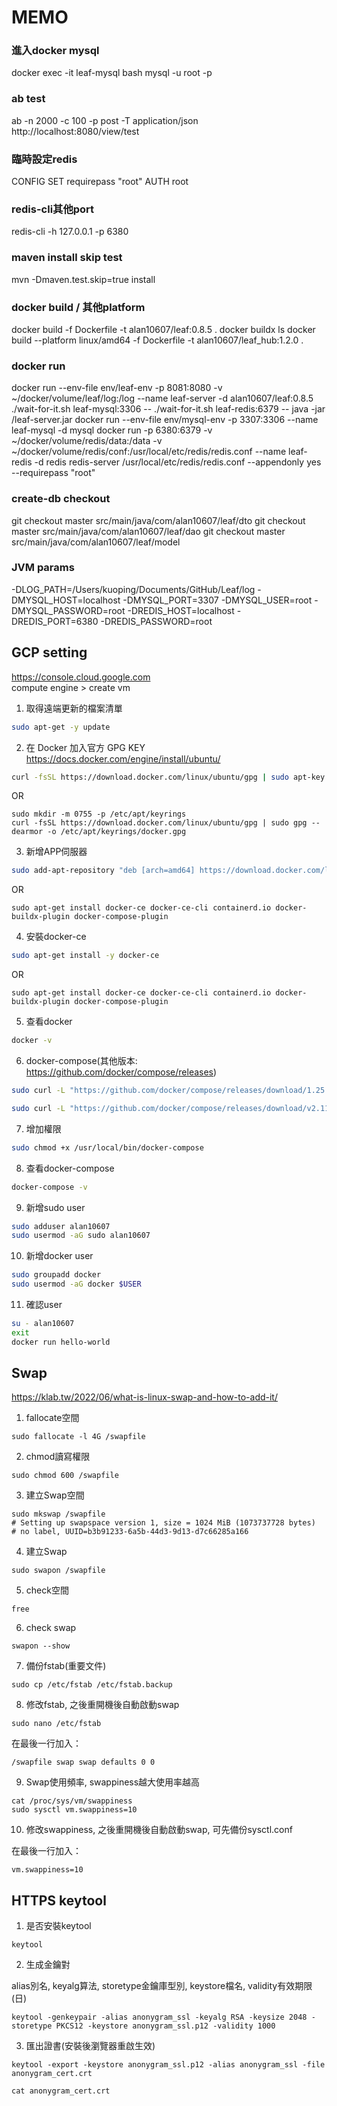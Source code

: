 # MEMO
### 進入docker mysql
docker exec -it leaf-mysql bash
mysql -u root -p

### ab test
ab -n 2000 -c 100 -p post -T application/json http://localhost:8080/view/test

### 臨時設定redis
CONFIG SET requirepass "root"
AUTH root

### redis-cli其他port
redis-cli -h 127.0.0.1 -p 6380

### maven install skip test
mvn -Dmaven.test.skip=true install

### docker build / 其他platform
docker build -f Dockerfile -t alan10607/leaf:0.8.5 .
docker buildx ls
docker build --platform linux/amd64 -f Dockerfile -t alan10607/leaf_hub:1.2.0 .

### docker run
docker run --env-file env/leaf-env -p 8081:8080 -v ~/docker/volume/leaf/log:/log --name leaf-server -d alan10607/leaf:0.8.5 ./wait-for-it.sh leaf-mysql:3306 -- ./wait-for-it.sh leaf-redis:6379 -- java -jar /leaf-server.jar
docker run --env-file env/mysql-env -p 3307:3306 --name leaf-mysql -d mysql
docker run -p 6380:6379 -v ~/docker/volume/redis/data:/data -v ~/docker/volume/redis/conf:/usr/local/etc/redis/redis.conf --name leaf-redis -d redis redis-server /usr/local/etc/redis/redis.conf --appendonly yes --requirepass "root"

### create-db checkout
git checkout master  src/main/java/com/alan10607/leaf/dto
git checkout master  src/main/java/com/alan10607/leaf/dao
git checkout master  src/main/java/com/alan10607/leaf/model

### JVM params
-DLOG_PATH=/Users/kuoping/Documents/GitHub/Leaf/log
-DMYSQL_HOST=localhost
-DMYSQL_PORT=3307
-DMYSQL_USER=root
-DMYSQL_PASSWORD=root
-DREDIS_HOST=localhost
-DREDIS_PORT=6380
-DREDIS_PASSWORD=root

## GCP setting
https://console.cloud.google.com  
compute engine > create vm

1. 取得遠端更新的檔案清單
```bash
sudo apt-get -y update
 ```
2. 在 Docker 加入官方 GPG KEY https://docs.docker.com/engine/install/ubuntu/
```bash
curl -fsSL https://download.docker.com/linux/ubuntu/gpg | sudo apt-key add -
```
OR
```
sudo mkdir -m 0755 -p /etc/apt/keyrings
curl -fsSL https://download.docker.com/linux/ubuntu/gpg | sudo gpg --dearmor -o /etc/apt/keyrings/docker.gpg
```
3. 新增APP伺服器
```bash
sudo add-apt-repository "deb [arch=amd64] https://download.docker.com/linux/ubuntu ${lsb_release -cs} stable"
```
OR
```
sudo apt-get install docker-ce docker-ce-cli containerd.io docker-buildx-plugin docker-compose-plugin
```
4. 安裝docker-ce
```bash
sudo apt-get install -y docker-ce
```
OR
```
sudo apt-get install docker-ce docker-ce-cli containerd.io docker-buildx-plugin docker-compose-plugin
```

5. 查看docker
```bash
docker -v
```
6. docker-compose(其他版本: https://github.com/docker/compose/releases)
```bash
sudo curl -L "https://github.com/docker/compose/releases/download/1.25.4/docker-compose-`uname -s`-`uname -m`" -o /usr/local/bin/docker-compose
```
```bash
sudo curl -L "https://github.com/docker/compose/releases/download/v2.11.0/docker-compose-linux-x86_64" -o /usr/local/bin/docker-compose
```

7. 增加權限
```bash
sudo chmod +x /usr/local/bin/docker-compose
```
8. 查看docker-compose
```bash
docker-compose -v
```

9. 新增sudo user
```bash
sudo adduser alan10607
sudo usermod -aG sudo alan10607
```

10. 新增docker user
```bash
sudo groupadd docker
sudo usermod -aG docker $USER
```

11. 確認user
```bash
su - alan10607
exit
docker run hello-world
```


## Swap
https://klab.tw/2022/06/what-is-linux-swap-and-how-to-add-it/

1. fallocate空間
```
sudo fallocate -l 4G /swapfile
```

2. chmod讀寫權限
```
sudo chmod 600 /swapfile
```

3. 建立Swap空間
```
sudo mkswap /swapfile
# Setting up swapspace version 1, size = 1024 MiB (1073737728 bytes)
# no label, UUID=b3b91233-6a5b-44d3-9d13-d7c66285a166
```

4. 建立Swap
```
sudo swapon /swapfile
```

5. check空間
```
free
```

6. check swap
```
swapon --show
```

7. 備份fstab(重要文件)
```
sudo cp /etc/fstab /etc/fstab.backup
```

8. 修改fstab, 之後重開機後自動啟動swap
```
sudo nano /etc/fstab
```
在最後一行加入：
```
/swapfile swap swap defaults 0 0
```

9. Swap使用頻率, swappiness越大使用率越高
```
cat /proc/sys/vm/swappiness
sudo sysctl vm.swappiness=10
```

10. 修改swappiness, 之後重開機後自動啟動swap, 可先備份sysctl.conf

在最後一行加入：
```
vm.swappiness=10
```

## HTTPS keytool

1. 是否安裝keytool
```
keytool
```

2. 生成金鑰對

alias別名, keyalg算法, storetype金鑰庫型別, keystore檔名, validity有效期限(日)
```
keytool -genkeypair -alias anonygram_ssl -keyalg RSA -keysize 2048 -storetype PKCS12 -keystore anonygram_ssl.p12 -validity 1000
```
3. 匯出證書(安裝後瀏覽器重啟生效)
```
keytool -export -keystore anonygram_ssl.p12 -alias anonygram_ssl -file anonygram_cert.crt
```
```
cat anonygram_cert.crt
```